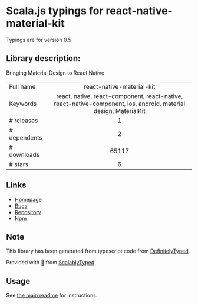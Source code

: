 
# Scala.js typings for react-native-material-kit

Typings are for version 0.5

## Library description:
Bringing Material Design to React Native

|                    |                 |
| ------------------ | :-------------: |
| Full name          | react-native-material-kit |
| Keywords           | react, native, react-component, react-native, react-native-component, ios, android, material design, MaterialKit |
| # releases         | 1 |
| # dependents       | 2 |
| # downloads        | 65117 |
| # stars            | 6 |

## Links
- [Homepage](https://github.com/xinthink/react-native-material-kit)
- [Bugs](https://github.com/xinthink/react-native-material-kit/issues)
- [Repository](https://github.com/xinthink/react-native-material-kit)
- [Npm](https://www.npmjs.com/package/react-native-material-kit)
    


## Note
This library has been generated from typescript code from [DefinitelyTyped](https://definitelytyped.org).

Provided with :purple_heart: from [ScalablyTyped](https://github.com/oyvindberg/ScalablyTyped)

## Usage
See [the main readme](../../readme.md) for instructions.


